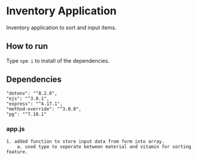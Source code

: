 # Inventory Application

Inventory application to sort and input items.

## How to run 

Type `npm i` to install of the dependencies.

## Dependencies

    "dotenv": "^8.2.0",
    "ejs": "^3.0.1",
    "express": "^4.17.1",
    "method-override": "^3.0.0",
    "pg": "^7.18.1"

### app.js
    1. added function to store input data from form into array.
        a. used type to seperate between material and vitamin for sorting feature.
